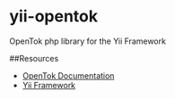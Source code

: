 yii-opentok
===========
OpenTok php library for the Yii Framework

##Resources
- [OpenTok Documentation](http://www.tokbox.com/opentok/api/documentation)
- [Yii Framework](http://yiiframework.com) 
